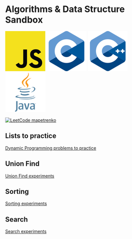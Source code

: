 # Algorithms & Data Structure Sandbox

[![Java Script](doc/JS-logo.png)](src/js)
[![C](doc/C-logo.png)](src/c)
[![C++](doc/C++-logo.png)](src/cpp)
[![Java](doc/Java-logo.png)](src/main)


[![LeetCode](doc/leetcode.ico) mapetrenko](https://leetcode.com/u/mapetrenko/)


## Lists to practice
[Dynamic Programming problems to practice](doc/DP.md)

## Union Find
[Union Find experiments](src/main/java/uf)

## Sorting
[Sorting experiments](src/main/java/sorting)

## Search
[Search experiments](src/main/java/searching)
